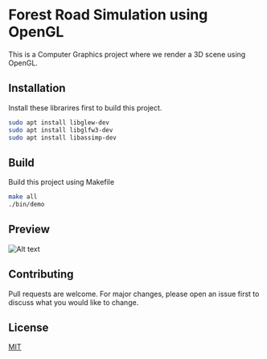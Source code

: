 # Forest Road Simulation using OpenGL

This is a Computer Graphics project where we render a 3D scene using OpenGL.

## Installation

Install these librarires first to build this project.

```bash
sudo apt install libglew-dev
sudo apt install libglfw3-dev
sudo apt install libassimp-dev
```

## Build

Build this project using Makefile

```bash
make all
./bin/demo
```


## Preview

![Alt text](https://user-images.githubusercontent.com/34716481/131384373-bcade61c-3444-4031-8d45-5933f2950b2c.png "Forest Road Simulation")

## Contributing
Pull requests are welcome. For major changes, please open an issue first to discuss what you would like to change.


## License
[MIT](https://choosealicense.com/licenses/mit/)
